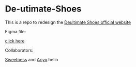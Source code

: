# De-utimate-Shoes
This is a repo to redesign the [Deultimate Shoes official website](https://deultimate.sitesng.com/)

Figma file:

[click here](https://www.figma.com/design/NpD4hk7cNEK0nDhntzo6PU/De-Ultimate-Cobbler)

Collaborators:

[Sweetness](https://github.com/sweetneas-dev) and [Ariyo](https://github.com/ariyoaresa)
hello